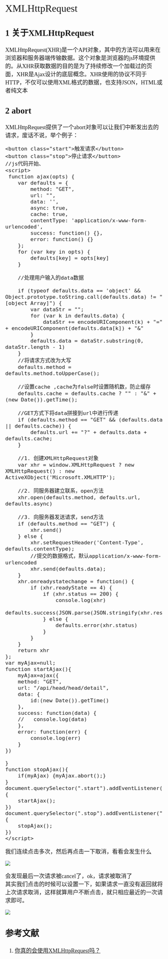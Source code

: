 <font face="微软雅黑" size="4" >
<font size="6">XMLHttpRequest</font>


## 1 关于XMLHttpRequest
XMLHttpRequest(XHR)是一个API对象，其中的方法可以用来在浏览器和服务器端传输数据。这个对象是浏览器的js环境提供的。从XHR获取数据的目的是为了持续修改一个加载过的页面，XHR是Ajax设计的底层概念。XHR使用的协议不同于HTTP，不仅可以使用XML格式的数据，也支持JSON，HTML或者纯文本

## 2 abort
XMLHttpRequest提供了一个abort对象可以让我们中断发出去的请求，废话不说，举个例子：

    <button class="start">触发请求</button>
    <button class="stop">停止请求</button>
    //js代码开始、
	<script>
	 function ajax(opts) {
	    var defaults = {
	        method: "GET",
	        url: "",
	        data: '',
	        async: true,
	        cache: true,
	        contentType: 'application/x-www-form-urlencoded',
	        success: function() {},
	        error: function() {}
	    };
	    for (var key in opts) {
	        defaults[key] = opts[key]
	    }
	
	    //处理用户输入的data数据
	
	    if (typeof defaults.data == 'object' && Object.prototype.toString.call(defaults.data) != "[object Array]") {
	        var dataStr = "";
	        for (var k in defaults.data) {
	            dataStr += encodeURIComponent(k) + "=" + encodeURIComponent(defaults.data[k]) + "&"
	        }
	        defaults.data = dataStr.substring(0, dataStr.length - 1)
	    }
	    //将请求方式改为大写
	    defaults.method = defaults.method.toUpperCase();
	
	    //设置cache ,cache为false时设置随机数，防止缓存
	    defaults.cache = defaults.cache ? "" : "&" + (new Date()).getTime();
	
	    //GET方式下将data拼接到url中进行传递
	    if (defaults.method == "GET" && (defaults.data || defaults.cache)) {
	        defaults.url += "?" + defaults.data + defaults.cache;
	    }
	
	    //1. 创建XMLHttpRequest对象
	    var xhr = window.XMLHttpRequest ? new XMLHttpRequest() : new ActiveXObject('Microsoft.XMLHTTP');
	   
	    //2. 同服务器建立联系，open方法
	    xhr.open(defaults.method, defaults.url, defaults.async)
	
	    //3. 向服务器发送请求，send方法
	    if (defaults.method == "GET") {
	        xhr.send()
	    } else {
	        xhr.setRequestHeader('Content-Type', defaults.contentType);
	        //提交的数据格式，默认application/x-www-form-urlencoded
	        xhr.send(defaults.data);
	    }
	    xhr.onreadystatechange = function() {
	        if (xhr.readyState == 4) {
	            if (xhr.status == 200) {
	                console.log(xhr)
	                defaults.success(JSON.parse(JSON.stringify(xhr.responseText)))
	            } else {
	                defaults.error(xhr.status)
	            }
	        }
	    }
	    return xhr
	};
	var myAjax=null;
	function startAjax(){
	    myAjax=ajax({
	    method: "GET",
	    url: "/api/head/head/detail",
	    data: {
	        id:(new Date()).getTime()
	    },
	    success: function(data) {
	    //   console.log(data)
	    },
	    error: function(err) {
	        console.log(err)
	    }
	})
	
	}
	function stopAjax(){
	    if(myAjax) {myAjax.abort();}  
	}
	document.querySelector(".start").addEventListener("click",function(){
	    startAjax();
	})
	document.querySelector(".stop").addEventListener("click",function(){
	    stopAjax();
	})
	</script>
我们连续点击多次，然后再点击一下取消，看看会发生什么

![](https://i.imgur.com/jdM9hDz.jpg)

会发现最后一次请求被cancel了，ok，请求被取消了  
其实我们点击的时候可以设置一下，如果请求一直没有返回就将上次请求取消，这样就算用户不断点击，就只相应最近的一次请求即可。

![](https://i.imgur.com/Gjq8nhe.jpg)

##  参考文献

1. [你真的会使用XMLHttpRequest吗？](https://segmentfault.com/a/1190000004322487)


